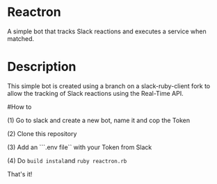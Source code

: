 # Reactron
A simple bot that tracks Slack reactions and executes a service when matched. 

# Description

This simple bot is created using a branch on a slack-ruby-client fork to allow the tracking of Slack reactions using the Real-Time API. 

#How to

(1) Go to slack and create a new bot, name it and cop the Token 

(2) Clone this repository

(3) Add an ```.env file`` with your Token from Slack

(4) Do ```build instal```and ```ruby reactron.rb```

That's it!
